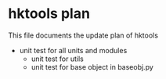 # hktools plan
This file documents the update plan of hktools
* unit test for all units and modules
    + unit test for utils
    + unit test for base object in baseobj.py
    